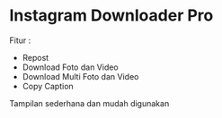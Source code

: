 # Instagram Downloader Pro

Fitur :
  - Repost
  - Download Foto dan Video
  - Download Multi Foto dan Video
  - Copy Caption
  
Tampilan sederhana dan mudah digunakan
